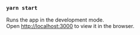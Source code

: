 
### `yarn start`

Runs the app in the development mode.<br />
Open [http://localhost:3000](http://localhost:3000) to view it in the browser.

